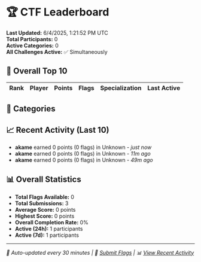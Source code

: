 # 🏆 CTF Leaderboard

**Last Updated:** 6/4/2025, 1:21:52 PM UTC  
**Total Participants:** 0  
**Active Categories:** 0  
**All Challenges Active:** ✅ Simultaneously  

## 🥇 Overall Top 10

| Rank | Player | Points | Flags | Specialization | Last Active |
|------|--------|--------|-------|---------------|-------------|


## 🎯 Categories



## 📈 Recent Activity (Last 10)

- **akame** earned 0 points (0 flags) in Unknown - *just now*
- **akame** earned 0 points (0 flags) in Unknown - *11m ago*
- **akame** earned 0 points (0 flags) in Unknown - *49m ago*

## 📊 Overall Statistics

- **Total Flags Available:** 0
- **Total Submissions:** 3
- **Average Score:** 0 points
- **Highest Score:** 0 points
- **Overall Completion Rate:** 0%
- **Active (24h):** 1 participants
- **Active (7d):** 1 participants

---
*🤖 Auto-updated every 30 minutes | 🚩 [Submit Flags](https://github.com/MyCyberPlayground/my-cyber-playground-ctf/issues/new) | 📊 [View Recent Activity](recent-activity.md)*